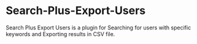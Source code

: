 # Search-Plus-Export-Users
Search Plus Export Users is a plugin for Searching for users with specific keywords and Exporting results in CSV file.
